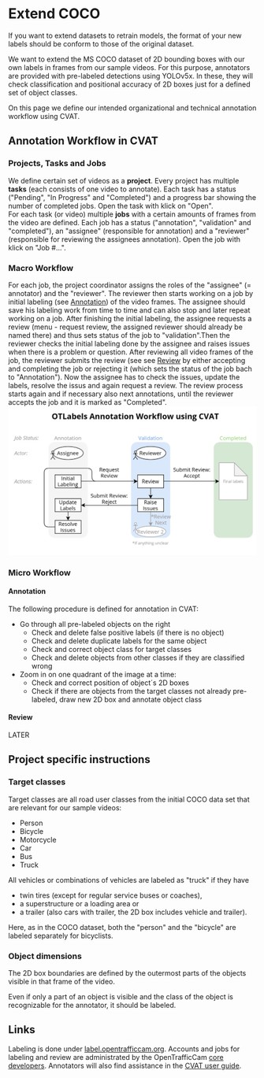 # Extend COCO

If you want to extend datasets to retrain models, the format of your new labels should be conform to those of the original dataset.

We want to extend the MS COCO dataset of 2D bounding boxes with our own labels in frames from our sample videos. For this purpose, annotators are provided with pre-labeled detections using YOLOv5x. In these, they will check classification and positional accuracy of 2D boxes just for a defined set of object classes.

On this page we define our intended organizational and technical annotation workflow using CVAT.

## Annotation Workflow in CVAT

### Projects, Tasks and Jobs

We define certain set of videos as a **project**.
Every project has multiple **tasks** (each consists of one video to annotate). Each task has a status ("Pending", "In Progress" and "Completed") and a progress bar showing the number of completed jobs. Open the task with klick on "Open".  
For each task (or video) multiple **jobs** with a certain amounts of frames from the video are defined. Each job has a status ("annotation", "validation" and "completed"), an "assignee" (responsible for annotation) and a "reviewer" (responsible for reviewing the assignees annotation). Open the job with klick on "Job #...".

### Macro Workflow

For each job, the project coordinator assigns the roles of the "assignee" (= annotator) and the "reviewer". The reviewer then starts working on a job by initial labeling (see [Annotation](#annotation)) of the video frames. The assignee should save his labeling work from time to time and can also stop and later repeat working on a job. After finishing the initial labeling, the assignee requests a review (menu - request review, the assigned reviewer should already be named there) and thus sets status of the job to "validation".Then the reviewer checks the initial labeling done by the assignee and raises issues when there is a problem or question. After reviewing all video frames of the job, the reviewer submits the review (see see [Review](#review) by either accepting and completing the job or rejecting it (which sets the status of the job bach to "Annotation"). Now the assignee has to check the issues, update the labels, resolve the issus and again request a review. The review process starts again and if necessary also next annotations, until the reviewer accepts the job and it is marked as "Completed".  
![CVAT Workflow](cvat-macro-workflow.png)

### Micro Workflow

#### Annotation

The following procedure is defined for annotation in CVAT:

- Go through all pre-labeled objects on the right
  - Check and delete false positive labels (if there is no object)
  - Check and delete duplicate labels for the same object
  - Check and correct object class for target classes
  - Check and delete objects from other classes if they are classified wrong
- Zoom in on one quadrant of the image at a time:
  - Check and correct position of object´s 2D boxes
  - Check if there are objects from the target classes not already pre-labeled, draw new 2D box and annotate object class

#### Review

LATER

## Project specific instructions

### Target classes

Target classes are all road user classes from the initial COCO data set that are relevant for our sample videos:

- Person
- Bicycle
- Motorcycle
- Car
- Bus
- Truck

All vehicles or combinations of vehicles are labeled as "truck" if they have

- twin tires (except for regular service buses or coaches),
- a superstructure or a loading area or
- a trailer (also cars with trailer, the 2D box includes vehicle and trailer).

Here, as in the COCO dataset, both the "person" and the "bicycle" are labeled separately for bicyclists.

### Object dimensions

The 2D box boundaries are defined by the outermost parts of the objects visible in that frame of the video.

Even if only a part of an object is visible and the class of the object is recognizable for the annotator, it should be labeled.

## Links

Labeling is done under [label.opentrafficcam.org](https://label.opentrafficcam.org). Accounts and jobs for labeling and review are administrated by the OpenTrafficCam [core developers](mailto:team@opentrafficcam.org). Annotators will also find assistance in the [CVAT user guide](https://github.com/openvinotoolkit/cvat/blob/develop/cvat/apps/documentation/user_guide.md).
